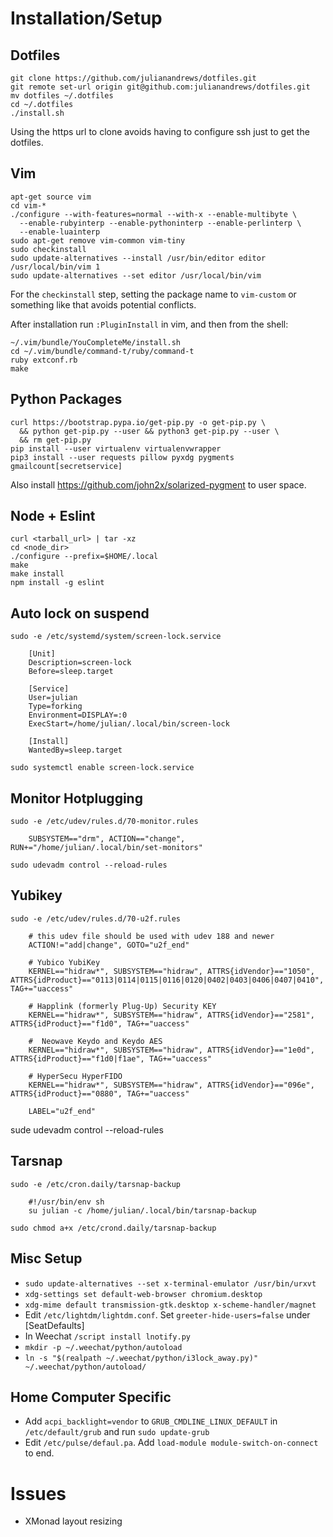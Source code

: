 Installation/Setup
========================

Dotfiles
--------

    git clone https://github.com/julianandrews/dotfiles.git
    git remote set-url origin git@github.com:julianandrews/dotfiles.git
    mv dotfiles ~/.dotfiles
    cd ~/.dotfiles
    ./install.sh

Using the https url to clone avoids having to configure ssh just to get the
dotfiles.

Vim
---

    apt-get source vim
    cd vim-*
    ./configure --with-features=normal --with-x --enable-multibyte \
      --enable-rubyinterp --enable-pythoninterp --enable-perlinterp \
      --enable-luainterp
    sudo apt-get remove vim-common vim-tiny
    sudo checkinstall
    sudo update-alternatives --install /usr/bin/editor editor /usr/local/bin/vim 1
    sudo update-alternatives --set editor /usr/local/bin/vim

For the `checkinstall` step, setting the package name to `vim-custom` or
something like that avoids potential conflicts.

After installation run `:PluginInstall` in vim, and then from the shell:

    ~/.vim/bundle/YouCompleteMe/install.sh
    cd ~/.vim/bundle/command-t/ruby/command-t
    ruby extconf.rb
    make

Python Packages
---------------

    curl https://bootstrap.pypa.io/get-pip.py -o get-pip.py \
      && python get-pip.py --user && python3 get-pip.py --user \
      && rm get-pip.py
    pip install --user virtualenv virtualenvwrapper
    pip3 install --user requests pillow pyxdg pygments gmailcount[secretservice]

Also install https://github.com/john2x/solarized-pygment to user space.

Node + Eslint
-------------

    curl <tarball_url> | tar -xz
    cd <node_dir>
    ./configure --prefix=$HOME/.local
    make
    make install
    npm install -g eslint

Auto lock on suspend
------------------

    sudo -e /etc/systemd/system/screen-lock.service

        [Unit]
        Description=screen-lock
        Before=sleep.target

        [Service]
        User=julian
        Type=forking
        Environment=DISPLAY=:0
        ExecStart=/home/julian/.local/bin/screen-lock

        [Install]
        WantedBy=sleep.target

    sudo systemctl enable screen-lock.service

Monitor Hotplugging
-------------------

    sudo -e /etc/udev/rules.d/70-monitor.rules

        SUBSYSTEM=="drm", ACTION=="change", RUN+="/home/julian/.local/bin/set-monitors"

    sudo udevadm control --reload-rules

Yubikey
-------

    sudo -e /etc/udev/rules.d/70-u2f.rules

        # this udev file should be used with udev 188 and newer
        ACTION!="add|change", GOTO="u2f_end"

        # Yubico YubiKey
        KERNEL=="hidraw*", SUBSYSTEM=="hidraw", ATTRS{idVendor}=="1050", ATTRS{idProduct}=="0113|0114|0115|0116|0120|0402|0403|0406|0407|0410", TAG+="uaccess"

        # Happlink (formerly Plug-Up) Security KEY
        KERNEL=="hidraw*", SUBSYSTEM=="hidraw", ATTRS{idVendor}=="2581", ATTRS{idProduct}=="f1d0", TAG+="uaccess"

        #  Neowave Keydo and Keydo AES
        KERNEL=="hidraw*", SUBSYSTEM=="hidraw", ATTRS{idVendor}=="1e0d", ATTRS{idProduct}=="f1d0|f1ae", TAG+="uaccess"

        # HyperSecu HyperFIDO
        KERNEL=="hidraw*", SUBSYSTEM=="hidraw", ATTRS{idVendor}=="096e", ATTRS{idProduct}=="0880", TAG+="uaccess"

        LABEL="u2f_end"

  sude udevadm control --reload-rules

Tarsnap
-------

    sudo -e /etc/cron.daily/tarsnap-backup

        #!/usr/bin/env sh
        su julian -c /home/julian/.local/bin/tarsnap-backup

    sudo chmod a+x /etc/crond.daily/tarsnap-backup

Misc Setup
----------
* `sudo update-alternatives --set x-terminal-emulator /usr/bin/urxvt`
* `xdg-settings set default-web-browser chromium.desktop`
* `xdg-mime default transmission-gtk.desktop x-scheme-handler/magnet`
* Edit `/etc/lightdm/lightdm.conf`. Set `greeter-hide-users=false` under [SeatDefaults]
* In Weechat `/script install lnotify.py`
* `mkdir -p ~/.weechat/python/autoload`
* `ln -s "$(realpath ~/.weechat/python/i3lock_away.py)" ~/.weechat/python/autoload/`

Home Computer Specific
----------------------
* Add `acpi_backlight=vendor` to `GRUB_CMDLINE_LINUX_DEFAULT` in
  `/etc/default/grub` and run `sudo update-grub`
* Edit `/etc/pulse/defaul.pa`. Add `load-module module-switch-on-connect` to end.

Issues
======
* XMonad layout resizing
